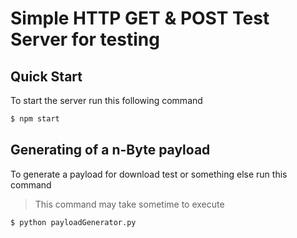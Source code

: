 # Simple HTTP GET & POST Test Server for testing

## Quick Start
To start the server run this following command

```javascript
$ npm start
```

## Generating of a n-Byte payload
To generate a payload for download test or something else run this command
> This command may take sometime to execute

```python
$ python payloadGenerator.py
```